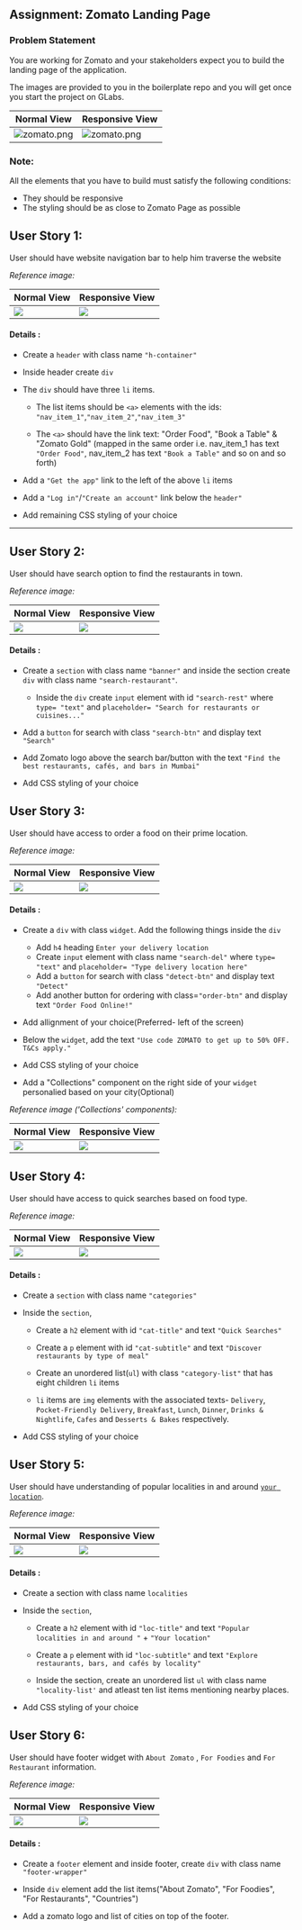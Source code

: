 ﻿## Assignment: Zomato Landing Page

### Problem Statement

You are working for Zomato and your stakeholders expect you to build the landing page of the application.


The images are provided to you in the boilerplate repo and you will get once you start the project on GLabs. 

|Normal View|Responsive View|
|--|--|
|![zomato.png](https://github.com/greyatom-school/the-minerva-project/raw/master/FEWD/sprint_2/project/zomato.png)|![zomato.png](https://github.com/greyatom-school/the-minerva-project/raw/master/FEWD/sprint_2/project/zomato-mob.png)|


### Note: 
All the elements that you have to build must satisfy the following conditions:

- They should be responsive
- The styling should be as close to Zomato Page as possible

## User Story 1:

User should have website navigation bar to help him traverse the website

*Reference image:*

|Normal View|Responsive View|
|--|--|
|![](https://github.com/greyatom-school/the-minerva-project/raw/master/FEWD/sprint_2/project/images/us_1.PNG)|![](https://github.com/greyatom-school/the-minerva-project/raw/master/FEWD/sprint_2/project/images/mus_1.PNG)|




#### Details :

- Create a `header` with class name `"h-container"`
- Inside header create `div`
- The `div` should have three `li` items. 
	- The list items should be `<a>` elements with the ids: `"nav_item_1"`,`"nav_item_2"`,`"nav_item_3"`
	
	- The `<a>` should have the link text: "Order Food", "Book a Table" & "Zomato Gold" (mapped in the same order i.e. nav_item_1 has text `"Order Food"`, nav_item_2 has text `"Book a Table"` and so on and so forth)


- Add a `"Get the app"` link to the left of the above `li` items

- Add a `"Log in"`/`"Create an account"` link below the `header"`

- Add remaining CSS styling of your choice


---



## User Story 2:

User should have search option to find the restaurants in town.

*Reference image:*

|Normal View|Responsive View|
|--|--|
|![](https://github.com/greyatom-school/the-minerva-project/raw/master/FEWD/sprint_2/project/images/us_2.PNG)|![](https://github.com/greyatom-school/the-minerva-project/raw/master/FEWD/sprint_2/project/images/mus_2.PNG)|

#### Details :


- Create a `section` with class name `"banner"` and inside the section create `div` with class name `"search-restaurant"`. 
	- Inside the `div` create `input` element with id `"search-rest"` where `type= "text"` and `placeholder= "Search for restaurants or cuisines..."`

- Add a `button` for search with class `"search-btn"` and display text `"Search"`

- Add Zomato logo above the search bar/button with the text `"Find the best restaurants, cafés, and bars in Mumbai"`

- Add CSS styling of your choice

## User Story 3:

User should have access to order a food on their prime location.

*Reference image:*


|Normal View|Responsive View|
|--|--|
|![](https://github.com/greyatom-school/the-minerva-project/raw/master/FEWD/sprint_2/project/images/us_3.PNG)|![](https://github.com/greyatom-school/the-minerva-project/raw/master/FEWD/sprint_2/project/images/mus_3.PNG)|

#### Details :


- Create a `div` with class `widget`. Add the following things inside the `div`	
	- Add `h4` heading `Enter your delivery location`
    - Create `input` element with class name `"search-del"` where `type= "text"` and  `placeholder= "Type delivery location here"`
	- Add a `button` for search with class `"detect-btn"` and display text `"Detect"`
	- Add another button for ordering with class=`"order-btn"` and display text `"Order Food Online!"` 

- Add allignment of your choice(Preferred- left of the screen)
- Below the `widget`, add the text `"Use code ZOMATO to get up to 50% OFF. T&Cs apply."` 

- Add CSS styling of your choice
- Add a "Collections" component on the right side of your 	`widget` personalied based on your city(Optional)

*Reference image ('Collections' components):*


|Normal View|Responsive View|
|--|--|
|![](https://github.com/greyatom-school/the-minerva-project/raw/master/FEWD/sprint_2/project/images/us_31.PNG)|![](https://github.com/greyatom-school/the-minerva-project/raw/master/FEWD/sprint_2/project/images/mus_31.PNG)|


	
## User Story 4:

User should have access to quick searches based on food type.

*Reference image:*

|Normal View|Responsive View|
|--|--|
|![](https://github.com/greyatom-school/the-minerva-project/raw/master/FEWD/sprint_2/project/images/us_4.PNG)|![](https://github.com/greyatom-school/the-minerva-project/raw/master/FEWD/sprint_2/project/images/mus_4.PNG)|


#### Details :


- Create a `section` with class name `"categories"`

- Inside the `section`,
	- Create a `h2` element with id `"cat-title"` and text `"Quick Searches"`
	- Create a `p` element with id `"cat-subtitle"`
	and text `"Discover restaurants by type of meal"`

	- Create an unordered list(`ul`) with class `"category-list"` that has eight children `li` items
	
	- `li` items are `img` elements with the associated texts-
	 `Delivery`, `Pocket-Friendly Delivery`, `Breakfast`, `Lunch`, `Dinner`, `Drinks & Nightlife`, `Cafes` and `Desserts & Bakes` respectively. 

- Add CSS styling of your choice 


## User Story 5: 

User should have understanding of popular localities in and around <u>`your location`</u>.

*Reference image:*

|Normal View|Responsive View|
|--|--|
|![](https://github.com/greyatom-school/the-minerva-project/raw/master/FEWD/sprint_2/project/images/us_5.PNG)|![](https://github.com/greyatom-school/the-minerva-project/raw/master/FEWD/sprint_2/project/images/mus_5.PNG)|

#### Details :


- Create a section with class name `localities`

- Inside the `section`,
	- Create a `h2` element with id `"loc-title"` and text `"Popular localities in and around "` + `"Your location"`
	
	
	- Create a `p` element with id `"loc-subtitle"`
	and text `"Explore restaurants, bars, and cafés by locality"`

	- Inside the section, create an unordered list `ul` with class name `"locality-list'` and atleast ten list items mentioning nearby places. 

- Add CSS styling of your choice 



## User Story 6:

User should have footer widget with `About Zomato` , `For Foodies` and `For Restaurant` information.

*Reference image:*

|Normal View|Responsive View|
|--|--|
|![](https://github.com/greyatom-school/the-minerva-project/raw/master/FEWD/sprint_2/project/images/us_6.PNG)|![](https://github.com/greyatom-school/the-minerva-project/raw/master/FEWD/sprint_2/project/images/mus_6.PNG)|

#### Details :


- Create a `footer` element and inside footer, create `div` with class name `"footer-wrapper"` 

- Inside `div` element add the list items("About Zomato", "For Foodies", "For Restaurants", "Countries")

- Add a zomato logo and list of cities on top of the footer.
